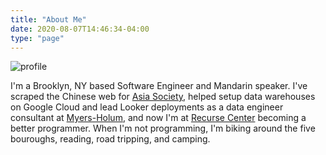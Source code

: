 ```yaml
---
title: "About Me"
date: 2020-08-07T14:46:34-04:00
type: "page"
---
```


![profile](img/profile_shot2.jpeg)

I'm a Brooklyn, NY based Software Engineer and Mandarin speaker. I've scraped the Chinese web for [Asia Society](https://asiasociety.org/center-us-china-relations/about), helped setup data warehouses on Google Cloud and lead Looker deployments as a data engineer consultant at [Myers-Holum](https://www.myersholum.com/practices/edw-cloud-migrations/), and now I'm at [Recurse Center](https://www.recurse.com/) becoming a better programmer. When I'm not programming, I'm biking around the five bouroughs, reading, road tripping, and camping.